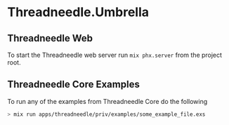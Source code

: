 # Threadneedle.Umbrella

## Threadneedle Web

To start the Threadneedle web server run `mix phx.server` from the project root.

## Threadneedle Core Examples

To run any of the examples from Threadneedle Core do the following

```bash
> mix run apps/threadneedle/priv/examples/some_example_file.exs
```

